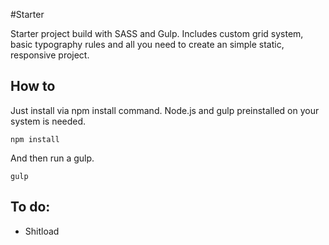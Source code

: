#Starter

Starter project build with SASS and Gulp. Includes custom grid system, basic typography rules and all you need to create an simple static, responsive project.

## How to

Just install via npm install command. Node.js and gulp preinstalled on your system is needed.

```
npm install
```

And then run a gulp.

```
gulp
```

## To do:
- Shitload
